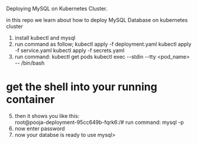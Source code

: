 Deploying MySQL on Kubernetes Cluster.

in this repo we learn about how to deploy MySQL Database on kubernetes cluster

1. install kubectl and mysql
2. run command as  follow;
   kubectl apply -f deployment.yaml
   kubectl apply -f service.yaml
   kubectl apply -f secrets.yaml
4.  run command:
   kubectl get pods
   kubectl exec --stdin --tty <pod_name> -- /bin/bash  
   # get the shell into your running container
5. then it shows you like this:  
   root@pooja-deployment-95cc649b-fqrk6:/#
   run command: mysql -p
6. now enter password 
7. now your databse is ready to use
   mysql>
